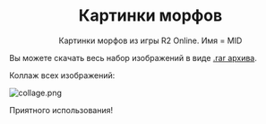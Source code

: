 <h1 style="text-align:center">Картинки морфов</h1>

<p style="text-align:center">Картинки морфов из игры R2 Online. Имя = MID</p>

<p>Вы можете скачать весь набор изображений в виде <a href="https://github.com/Aksel911/R2-Textures/blob/main/%5BMORPHS%5D%20PICTURES/Morphs.rar">.rar архива</a>.</p>

<p>Коллаж всех изображений:</p>

![collage.png](collage.png)


<p>Приятного использования!</p>
